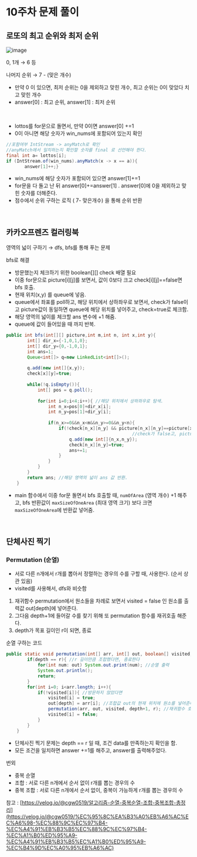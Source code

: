 # 10주차 문제 풀이

## 로또의 최고 순위와 최저 순위
![image](https://user-images.githubusercontent.com/57666289/167334380-96a25aa5-5b23-4dc8-9c5a-88e64e14e64a.png)

0, 1개 → 6 등

나머지 순위 → 7 - (맞은 개수)
</br>

- 만약 0 이 있으면, 최저 순위는 0을 제외하고 맞힌 개수, 최고 순위는 0이 맞았다 치고 맞힌 개수
- answer[0] : 최고 순위, answer[1] : 최저 순위
</br>

- lottos를 for문으로 돌면서, 만약 0이면 answer[0] +=1
- 0이 아니면 해당 숫자가 win_nums에 포함되어 있는지 확인

```java
//포함여부 IntStream -> anyMatch로 확인
//anyMatch에서 일치하는지 확인할 숫자를 final 로 선언해야 한다.
final int a= lottos[i];
if (IntStream.of(win_nums).anyMatch(x -> x == a)){
       answer[1]++;}
```

- win_nums에 해당 숫자가 포함되어 있으면 answer[1]+=1
- for문을 다 돌고 난 뒤 answer[0]+=answer[1]  .  answer[0]에 0을 제외하고 맞힌 숫자를 더해준다.
- 점수에서 순위 구하는 로직 ( 7- 맞은개수) 을 통해 순위 반환

<br/>

## 카카오프렌즈 컬러링북

영역의 넓이 구하기 → dfs, bfs를 통해 푸는 문제

bfs로 해결

- 방문했는지 체크하기 위한 boolean[][] check 배열 필요
- 이중 for문으로 picture[i][j]를 보면서, 값이 0보다 크고 check[i][j]==false면 bfs 호출.
- 현재 위치(x,y) 를 queue에 넣음.
- queue에서 좌표를 poll하고, 해당 위치에서 상하좌우로 보면서, check가 false이고 picture값이 동일하면 queue에 해당 위치를 넣어주고, check=true로 체크함.
- 해당 영역의 넓이를 체크할 ans 변수에 +1 해줌.
- queue에 값이 들어있을 때 까지 반복.

```java
public int bfs(int[][] picture,int m,int n, int x,int y){
        int[] dir_x={-1,0,1,0};
        int[] dir_y={0,-1,0,1};
        int ans=1;
        Queue<int[]> q=new LinkedList<int[]>();
        
        q.add(new int[]{x,y});
        check[x][y]=true;
        
        while(!q.isEmpty()){
            int[] pos = q.poll();
            
            for(int i=0;i<4;i++){ //해당 위치에서 상하좌우로 탐색.
                int n_x=pos[0]+dir_x[i];
                int n_y=pos[1]+dir_y[i];
                
                if(n_x>=0&&n_x<m&&n_y>=0&&n_y<n){
                    if(!check[n_x][n_y] && picture[n_x][n_y]==picture[x][y]){
												//check가 false고, picture 값이 pos에서 picture값과 동일하면 탐색
                        q.add(new int[]{n_x,n_y});
                        check[n_x][n_y]=true;
                        ans+=1;
                    }
                }
            }
        }
        return ans; //해당 영역의 넓이 ans 값 반환.
    }
```

- main 함수에서 이중 for문 돌면서 bfs 호출할 때, `numOfArea` (영역 개수) +1 해주고, bfs 반환값이 `maxSizeOfOneArea` (최대 영역 크기) 보다 크면 `maxSizeOfOneArea`에 반환값 넣어줌.


<br/>


## 단체사진 찍기

### Permutation (순열)

- 서로 다른 n개에서 r개를 뽑아서 정렬하는 경우의 수를 구할 때, 사용한다. (순서 상관 있음)
- visited를 사용해서, dfs와 비슷함

1. 재귀함수 permutation에서 원소들을 차례로 보면서 visited = false 인 원소를 출력값 out[depth]에 넣어준다.
2. 그다음 depth+1에 들어갈 수를 찾기 위해 또 permutation 함수를 재귀호출 해준다.
3. depth가 목표 길이인 r이 되면, 종료

순열 구하는 코드

```java
public static void permutation(int[] arr, int[] out, boolean[] visited, int depth, int r){
        if(depth == r){ //r 길이만큼 조합했다면, 종료한다
            for(int num: out) System.out.print(num); //순열 출력
            System.out.println();
            return;
        }
        for(int i=0; i<arr.length; i++){
            if(!visited[i]){ //방문하지 않았다면
                visited[i] = true; 
                out[depth] = arr[i]; //조합값 out의 현재 위치에 원소를 넣어준다.
                permutation(arr, out, visited, depth+1, r); //재귀함수 호출. 그다음 위치로 넘어감
                visited[i] = false; 
            }
        }
    }
```

- 단체사진 찍기 문제는 depth == r 일 때, 조건 data를 만족하는지 확인을 함.
- 모든 조건을 일치하면 answer +=1를 해주고, answer를 출력해주었다.

번외

- 중복 순열
- 조합 : 서로 다른 n개에서 순서 없이 r개를 뽑는 경우의 수
- 중복 조합 : 서로 다른 n개에서 순서 없이, 중복이 가능하게 r개를 뽑는 경우의 수

참고 : [https://velog.io/@cgw0519/알고리즘-순열-중복순열-조합-중복조합-총정리](https://velog.io/@cgw0519/%EC%95%8C%EA%B3%A0%EB%A6%AC%EC%A6%98-%EC%88%9C%EC%97%B4-%EC%A4%91%EB%B3%B5%EC%88%9C%EC%97%B4-%EC%A1%B0%ED%95%A9-%EC%A4%91%EB%B3%B5%EC%A1%B0%ED%95%A9-%EC%B4%9D%EC%A0%95%EB%A6%AC)

